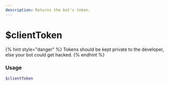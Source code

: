 ```yaml
---
description: Returns the bot's token.
---
```

# $clientToken
{% hint style="danger" %}
Tokens should be kept private to the developer, else your bot could get hacked.
{% endhint %}

### Usage
```php
$clientToken
```